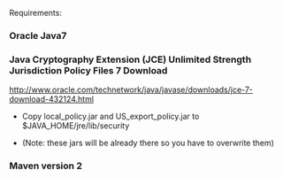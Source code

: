 
Requirements:

### Oracle Java7


### Java Cryptography Extension (JCE) Unlimited Strength Jurisdiction Policy Files 7 Download

 http://www.oracle.com/technetwork/java/javase/downloads/jce-7-download-432124.html

 * Copy local_policy.jar and US_export_policy.jar to  $JAVA_HOME/jre/lib/security

 * (Note: these jars will be already there so you have to overwrite them)

### Maven version 2
